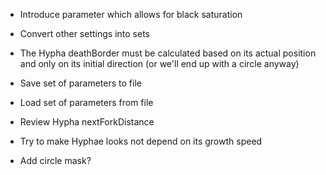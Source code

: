 - Introduce parameter which allows for black saturation
- Convert other settings into sets
- The Hypha deathBorder must be calculated based on its actual position and only on its initial direction (or we'll end up with a circle anyway)

- Save set of parameters to file
- Load set of parameters from file
- Review Hypha nextForkDistance
- Try to make Hyphae looks not depend on its growth speed
- Add circle mask?

